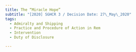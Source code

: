 ```yaml
---
title: The “Miracle Hope”
subtitle: "[2020] SGHCR 3 / Decision Date: 27\_May\_2020"
tags:
  - Admiralty and Shipping
  - Practice and Procedure of Action in Rem
  - Intervention
  - Duty of Disclosure

---
```


